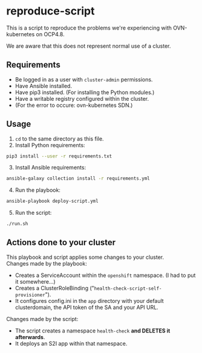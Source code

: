 # reproduce-script
This is a script to reproduce the problems we're experiencing with OVN-kubernetes on OCP4.8.

We are aware that this does not represent normal use of a cluster.

## Requirements
- Be logged in as a user with `cluster-admin` permissions.
- Have Ansible installed.
- Have pip3 installed. (For installing the Python modules.)
- Have a writable registry configured within the cluster.
- (For the error to occure: ovn-kubernetes SDN.)

## Usage
1. `cd` to the same directory as this file.
2. Install Python requirements:
```bash
pip3 install --user -r requirements.txt
```
3. Install Ansible requirements:
```bash
ansible-galaxy collection install -r requirements.yml
```
4. Run the playbook:
```bash
ansible-playbook deploy-script.yml
```
5. Run the script:
```bash
./run.sh
```

## Actions done to your cluster
This playbook and script applies some changes to your cluster.   
Changes made by the playbook:
- Creates a ServiceAccount within the `openshift` namespace. (I had to put it somewhere...)
- Creates a ClusterRoleBinding ("`health-check-script-self-provisioner`").
- It configures config.ini in the `app` directory with your default clusterdomain, the API token of the SA and your API URL.

Changes made by the script:
- The script creates a namespace `health-check` **and DELETES it afterwards**.
- It deploys an S2I app within that namespace.
